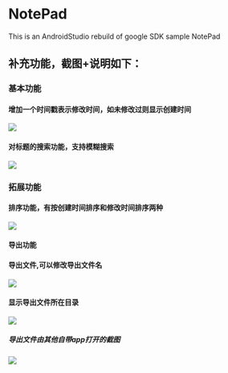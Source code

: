 # NotePad
This is an AndroidStudio rebuild of google SDK sample NotePad

## 补充功能，截图+说明如下：
### 基本功能
#### 增加一个时间戳表示修改时间，如未修改过则显示创建时间
![](https://i.loli.net/2019/05/19/5ce0f67ed44fd35748.jpg)
#### 对标题的搜索功能，支持模糊搜索
![](https://i.loli.net/2019/05/19/5ce0fa8aef5b479714.jpg)
### 拓展功能
#### 排序功能，有按创建时间排序和修改时间排序两种
![](https://i.loli.net/2019/05/19/5ce0ff213d8de13940.jpg)
#### 导出功能
#### 导出文件,可以修改导出文件名
![](https://i.loli.net/2019/05/19/5ce101a9d660b13781.jpg)
#### 显示导出文件所在目录
![](https://i.loli.net/2019/05/19/5ce1022606df294689.jpg)
##### 导出文件由其他自带app打开的截图
![](https://i.loli.net/2019/05/19/5ce102900ba9027684.jpg)


